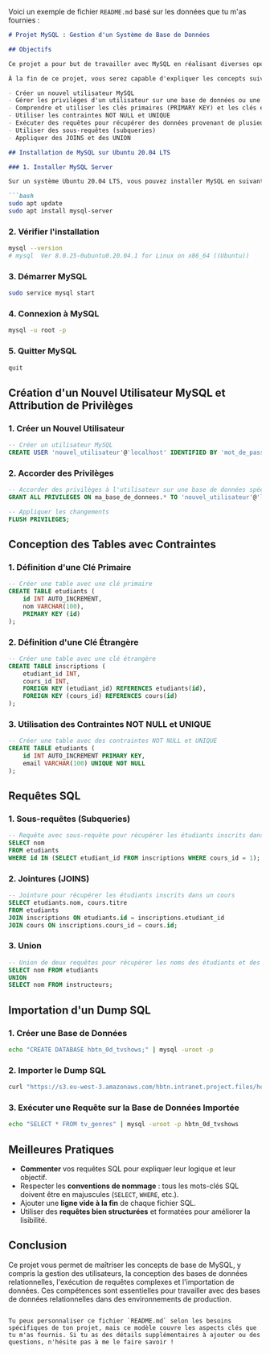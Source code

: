 Voici un exemple de fichier `README.md` basé sur les données que tu m'as fournies :

```markdown
# Projet MySQL : Gestion d'un Système de Base de Données

## Objectifs

Ce projet a pour but de travailler avec MySQL en réalisant diverses opérations telles que la création d'utilisateurs, la gestion des privilèges, la définition de clés primaires et étrangères, l'utilisation de contraintes, ainsi que l'exécution de requêtes SQL avec des sous-requêtes, des jointures et des unions.

À la fin de ce projet, vous serez capable d'expliquer les concepts suivants et de les utiliser efficacement dans un environnement MySQL :

- Créer un nouvel utilisateur MySQL
- Gérer les privilèges d'un utilisateur sur une base de données ou une table
- Comprendre et utiliser les clés primaires (PRIMARY KEY) et les clés étrangères (FOREIGN KEY)
- Utiliser les contraintes NOT NULL et UNIQUE
- Exécuter des requêtes pour récupérer des données provenant de plusieurs tables
- Utiliser des sous-requêtes (subqueries)
- Appliquer des JOINS et des UNION

## Installation de MySQL sur Ubuntu 20.04 LTS

### 1. Installer MySQL Server

Sur un système Ubuntu 20.04 LTS, vous pouvez installer MySQL en suivant ces étapes :

```bash
sudo apt update
sudo apt install mysql-server
```

### 2. Vérifier l'installation

```bash
mysql --version
# mysql  Ver 8.0.25-0ubuntu0.20.04.1 for Linux on x86_64 ((Ubuntu))
```

### 3. Démarrer MySQL

```bash
sudo service mysql start
```

### 4. Connexion à MySQL

```bash
mysql -u root -p
```

### 5. Quitter MySQL

```bash
quit
```

## Création d'un Nouvel Utilisateur MySQL et Attribution de Privilèges

### 1. Créer un Nouvel Utilisateur

```sql
-- Créer un utilisateur MySQL
CREATE USER 'nouvel_utilisateur'@'localhost' IDENTIFIED BY 'mot_de_passe';
```

### 2. Accorder des Privilèges

```sql
-- Accorder des privilèges à l'utilisateur sur une base de données spécifique
GRANT ALL PRIVILEGES ON ma_base_de_donnees.* TO 'nouvel_utilisateur'@'localhost';

-- Appliquer les changements
FLUSH PRIVILEGES;
```

## Conception des Tables avec Contraintes

### 1. Définition d'une Clé Primaire

```sql
-- Créer une table avec une clé primaire
CREATE TABLE etudiants (
    id INT AUTO_INCREMENT,
    nom VARCHAR(100),
    PRIMARY KEY (id)
);
```

### 2. Définition d'une Clé Étrangère

```sql
-- Créer une table avec une clé étrangère
CREATE TABLE inscriptions (
    etudiant_id INT,
    cours_id INT,
    FOREIGN KEY (etudiant_id) REFERENCES etudiants(id),
    FOREIGN KEY (cours_id) REFERENCES cours(id)
);
```

### 3. Utilisation des Contraintes NOT NULL et UNIQUE

```sql
-- Créer une table avec des contraintes NOT NULL et UNIQUE
CREATE TABLE etudiants (
    id INT AUTO_INCREMENT PRIMARY KEY,
    email VARCHAR(100) UNIQUE NOT NULL
);
```

## Requêtes SQL

### 1. Sous-requêtes (Subqueries)

```sql
-- Requête avec sous-requête pour récupérer les étudiants inscrits dans un cours spécifique
SELECT nom
FROM etudiants
WHERE id IN (SELECT etudiant_id FROM inscriptions WHERE cours_id = 1);
```

### 2. Jointures (JOINS)

```sql
-- Jointure pour récupérer les étudiants inscrits dans un cours
SELECT etudiants.nom, cours.titre
FROM etudiants
JOIN inscriptions ON etudiants.id = inscriptions.etudiant_id
JOIN cours ON inscriptions.cours_id = cours.id;
```

### 3. Union

```sql
-- Union de deux requêtes pour récupérer les noms des étudiants et des instructeurs
SELECT nom FROM etudiants
UNION
SELECT nom FROM instructeurs;
```

## Importation d'un Dump SQL

### 1. Créer une Base de Données

```bash
echo "CREATE DATABASE hbtn_0d_tvshows;" | mysql -uroot -p
```

### 2. Importer le Dump SQL

```bash
curl "https://s3.eu-west-3.amazonaws.com/hbtn.intranet.project.files/holbertonschool-higher-level_programming+/274/hbtn_0d_tvshows.sql" -s | mysql -uroot -p hbtn_0d_tvshows
```

### 3. Exécuter une Requête sur la Base de Données Importée

```bash
echo "SELECT * FROM tv_genres" | mysql -uroot -p hbtn_0d_tvshows
```

## Meilleures Pratiques

- **Commenter** vos requêtes SQL pour expliquer leur logique et leur objectif.
- Respecter les **conventions de nommage** : tous les mots-clés SQL doivent être en majuscules (`SELECT`, `WHERE`, etc.).
- Ajouter une **ligne vide à la fin** de chaque fichier SQL.
- Utiliser des **requêtes bien structurées** et formatées pour améliorer la lisibilité.

## Conclusion

Ce projet vous permet de maîtriser les concepts de base de MySQL, y compris la gestion des utilisateurs, la conception des bases de données relationnelles, l'exécution de requêtes complexes et l'importation de données. Ces compétences sont essentielles pour travailler avec des bases de données relationnelles dans des environnements de production.

```

Tu peux personnaliser ce fichier `README.md` selon les besoins spécifiques de ton projet, mais ce modèle couvre les aspects clés que tu m'as fournis. Si tu as des détails supplémentaires à ajouter ou des questions, n'hésite pas à me le faire savoir !
